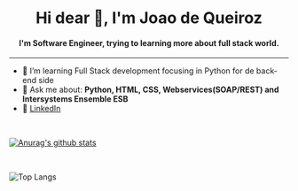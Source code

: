<h1 align="center">Hi dear 👋, I'm Joao de Queiroz</h1>

<h4 align="center">
  I'm Software Engineer, trying to learning more about full stack world.
</h4


<br>
<hr>

- 🌱 I’m  learning Full Stack development focusing in Python for de back-end side
- 💬 Ask me about: **Python, HTML, CSS, Webservices(SOAP/REST) and Intersystems Ensemble ESB**
- 💼 [LinkedIn](https://www.linkedin.com/in/joaogqueiroz/)

<br>

[![Anurag's github stats](https://github-readme-stats.vercel.app/api?username=joaogqueiroz&theme=dark&layout=compact)](https://github.com/anuraghazra/github-readme-stats)

<br>


![Top Langs](https://github-readme-stats.vercel.app/api/top-langs/?username=joaogqueiroz&theme=dark)
